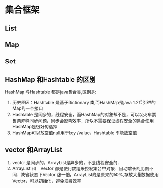 # 集合框架
## List
## Map
## Set

## HashMap 和Hashtable 的区别
HashMap 与Hashtable 都是java集合类,区别是:
1. 历史原因：Hashtable 是基于Dictionary 类,而HashMap是java 1.2后引进的Map的一个接口
2. Hashtable 是同步的，线程安全，而HashMap的对象却不是，可以以火车票售票解释同步问题，同步会影响效率．所以不需要保证线程安全的集合使用HashMap是很好的选择
3. HashMap可以放空值null用于key /value，Hashtable 不能放空值
## vector 和ArrayList
1. vector 是同步的，ArrayList是异步的，不是线程安全的．
2. ArrayList 和　Vector 都是使用数组来控制集合中对象．自动增长的比例不同．缺省状态下Vector 涨一倍，ArrayList的是原来的50%,存放大量数据使用Vector，可以初始化，避免浪费效率
